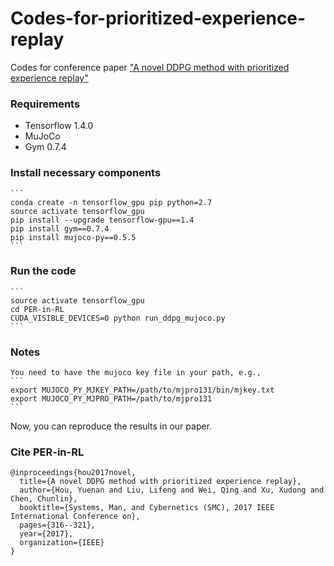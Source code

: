 # Codes-for-prioritized-experience-replay
Codes for conference paper ["A novel DDPG method with prioritized experience replay"](https://ieeexplore.ieee.org/stamp/stamp.jsp?tp=&arnumber=8122622)

### Requirements

- Tensorflow 1.4.0
- MuJoCo 
- Gym 0.7.4

### Install necessary components
    ```
    conda create -n tensorflow_gpu pip python=2.7
    source activate tensorflow_gpu
    pip install --upgrade tensorflow-gpu==1.4
    pip install gym==0.7.4
    pip install mujoco-py==0.5.5
    ```
    
### Run the code
    ```
    source activate tensorflow_gpu
    cd PER-in-RL
    CUDA_VISIBLE_DEVICES=0 python run_ddpg_mujoco.py
    ```

### Notes
    You need to have the mujoco key file in your path, e.g., 
    ```
    export MUJOCO_PY_MJKEY_PATH=/path/to/mjpro131/bin/mjkey.txt
    export MUJOCO_PY_MJPRO_PATH=/path/to/mjpro131
    ```

Now, you can reproduce the results in our paper.

### Cite PER-in-RL
```
@inproceedings{hou2017novel,
  title={A novel DDPG method with prioritized experience replay},
  author={Hou, Yuenan and Liu, Lifeng and Wei, Qing and Xu, Xudong and Chen, Chunlin},
  booktitle={Systems, Man, and Cybernetics (SMC), 2017 IEEE International Conference on},
  pages={316--321},
  year={2017},
  organization={IEEE}
}
```
